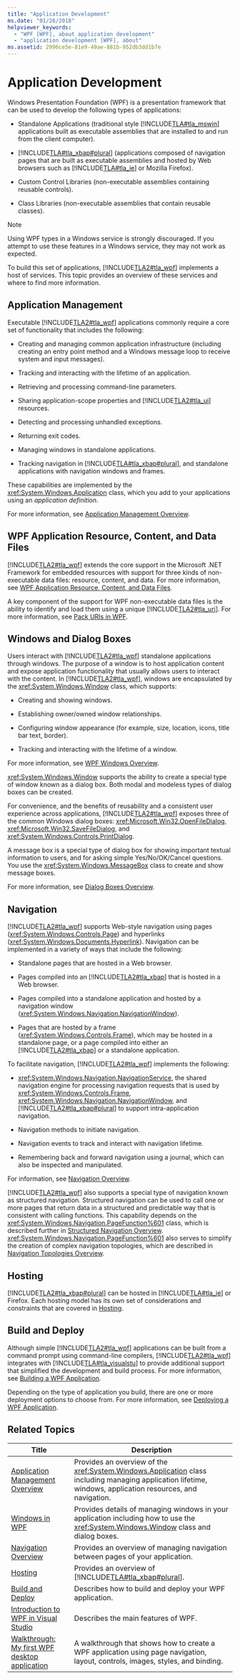 ```yaml
---
title: "Application Development"
ms.date: "01/26/2018"
helpviewer_keywords: 
  - "WPF [WPF], about application development"
  - "application development [WPF], about"
ms.assetid: 2996ce5e-81e9-49ae-881b-952db3dd1b7e
---
```

# Application Development
<a name="introduction"></a>
Windows Presentation Foundation (WPF) is a presentation framework that can be used to develop the following types of applications:  
  
-   Standalone Applications (traditional style [!INCLUDE[TLA#tla_mswin](../../../../includes/tlasharptla-mswin-md.md)] applications built as executable assemblies that are installed to and run from the client computer).  
  
-   [!INCLUDE[TLA#tla_xbap#plural](../../../../includes/tlasharptla-xbapsharpplural-md.md)] (applications composed of navigation pages that are built as executable assemblies and hosted by Web browsers such as [!INCLUDE[TLA#tla_ie](../../../../includes/tlasharptla-ie-md.md)] or Mozilla Firefox).  
  
-   Custom Control Libraries (non-executable assemblies containing reusable controls).  
  
-   Class Libraries (non-executable assemblies that contain reusable classes).  
  
> [!NOTE]
>  Using WPF types in a Windows service is strongly discouraged. If you attempt to use these features in a Windows service, they may not work as expected.  
  
 To build this set of applications, [!INCLUDE[TLA2#tla_wpf](../../../../includes/tla2sharptla-wpf-md.md)] implements a host of services. This topic provides an overview of these services and where to find more information.  
  

  
<a name="Application_Management"></a>   
## Application Management  
 Executable [!INCLUDE[TLA2#tla_wpf](../../../../includes/tla2sharptla-wpf-md.md)] applications commonly require a core set of functionality that includes the following:  
  
-   Creating and managing common application infrastructure (including creating an entry point method and a Windows message loop to receive system and input messages).  
  
-   Tracking and interacting with the lifetime of an application.  
  
-   Retrieving and processing command-line parameters.  
  
-   Sharing application-scope properties and [!INCLUDE[TLA2#tla_ui](../../../../includes/tla2sharptla-ui-md.md)] resources.  
  
-   Detecting and processing unhandled exceptions.  
  
-   Returning exit codes.  
  
-   Managing windows in standalone applications.  
  
-   Tracking navigation in [!INCLUDE[TLA#tla_xbap#plural](../../../../includes/tlasharptla-xbapsharpplural-md.md)], and standalone applications with navigation windows and frames.  
  
 These capabilities are implemented by the <xref:System.Windows.Application> class, which you add to your applications using an *application definition*.  
  
 For more information, see [Application Management Overview](application-management-overview.md).  
  
<a name="WPF_Application_Resource__Content__and_Data_Files"></a>   
## WPF Application Resource, Content, and Data Files  
 [!INCLUDE[TLA2#tla_wpf](../../../../includes/tla2sharptla-wpf-md.md)] extends the core support in the Microsoft .NET Framework for embedded resources with support for three kinds of non-executable data files: resource, content, and data. For more information, see [WPF Application Resource, Content, and Data Files](wpf-application-resource-content-and-data-files.md).  
  
 A key component of the support for WPF non-executable data files is the ability to identify and load them using a unique [!INCLUDE[TLA2#tla_uri](../../../../includes/tla2sharptla-uri-md.md)]. For more information, see [Pack URIs in WPF](pack-uris-in-wpf.md).  
  
<a name="Windows_and_Dialog_Boxes"></a>   
## Windows and Dialog Boxes  
 Users interact with [!INCLUDE[TLA2#tla_wpf](../../../../includes/tla2sharptla-wpf-md.md)] standalone applications through windows. The purpose of a window is to host application content and expose application functionality that usually allows users to interact with the content. In [!INCLUDE[TLA2#tla_wpf](../../../../includes/tla2sharptla-wpf-md.md)], windows are encapsulated by the <xref:System.Windows.Window> class, which supports:  
  
-   Creating and showing windows.  
  
-   Establishing owner/owned window relationships.  
  
-   Configuring window appearance (for example, size, location, icons, title bar text, border).  
  
-   Tracking and interacting with the lifetime of a window.  
  
 For more information, see [WPF Windows Overview](wpf-windows-overview.md).  
  
 <xref:System.Windows.Window> supports the ability to create a special type of window known as a dialog box. Both modal and modeless types of dialog boxes can be created.  
  
 For convenience, and the benefits of reusability and a consistent user experience across applications, [!INCLUDE[TLA2#tla_wpf](../../../../includes/tla2sharptla-wpf-md.md)] exposes three of the common Windows dialog boxes: <xref:Microsoft.Win32.OpenFileDialog>, <xref:Microsoft.Win32.SaveFileDialog>, and <xref:System.Windows.Controls.PrintDialog>.  
  
 A message box is a special type of dialog box for showing important textual information to users, and for asking simple Yes/No/OK/Cancel questions. You use the <xref:System.Windows.MessageBox> class to create and show message boxes.  
  
 For more information, see [Dialog Boxes Overview](dialog-boxes-overview.md).  
  
<a name="Navigation"></a>   
## Navigation  
 [!INCLUDE[TLA2#tla_wpf](../../../../includes/tla2sharptla-wpf-md.md)] supports Web-style navigation using pages (<xref:System.Windows.Controls.Page>) and hyperlinks (<xref:System.Windows.Documents.Hyperlink>). Navigation can be implemented in a variety of ways that include the following:  
  
-   Standalone pages that are hosted in a Web browser.  
  
-   Pages compiled into an [!INCLUDE[TLA2#tla_xbap](../../../../includes/tla2sharptla-xbap-md.md)] that is hosted in a Web browser.  
  
-   Pages compiled into a standalone application and hosted by a navigation window (<xref:System.Windows.Navigation.NavigationWindow>).  
  
-   Pages that are hosted by a frame (<xref:System.Windows.Controls.Frame>), which may be hosted in a standalone page, or a page compiled into either an [!INCLUDE[TLA2#tla_xbap](../../../../includes/tla2sharptla-xbap-md.md)] or a standalone application.  
  
 To facilitate navigation, [!INCLUDE[TLA2#tla_wpf](../../../../includes/tla2sharptla-wpf-md.md)] implements the following:  
  
-   <xref:System.Windows.Navigation.NavigationService>, the shared navigation engine for processing navigation requests that is used by <xref:System.Windows.Controls.Frame>, <xref:System.Windows.Navigation.NavigationWindow>, and [!INCLUDE[TLA2#tla_xbap#plural](../../../../includes/tla2sharptla-xbapsharpplural-md.md)] to support intra-application navigation.  
  
-   Navigation methods to initiate navigation.  
  
-   Navigation events to track and interact with navigation lifetime.  
  
-   Remembering back and forward navigation using a journal, which can also be inspected and manipulated.  
  
 For information, see [Navigation Overview](navigation-overview.md).  
  
 [!INCLUDE[TLA2#tla_wpf](../../../../includes/tla2sharptla-wpf-md.md)] also supports a special type of navigation known as structured navigation. Structured navigation can be used to call one or more pages that return data in a structured and predictable way that is consistent with calling functions. This capability depends on the <xref:System.Windows.Navigation.PageFunction%601> class, which is described further in [Structured Navigation Overview](structured-navigation-overview.md). <xref:System.Windows.Navigation.PageFunction%601> also serves to simplify the creation of complex navigation topologies, which are described in [Navigation Topologies Overview](navigation-topologies-overview.md).  
  
<a name="Hosting"></a>   
## Hosting  
 [!INCLUDE[TLA2#tla_xbap#plural](../../../../includes/tla2sharptla-xbapsharpplural-md.md)] can be hosted in [!INCLUDE[TLA#tla_ie](../../../../includes/tlasharptla-ie-md.md)] or Firefox. Each hosting model has its own set of considerations and constraints that are covered in [Hosting](hosting-wpf-applications.md).  
  
<a name="Build_and_Deploy"></a>   
## Build and Deploy  
 Although simple [!INCLUDE[TLA2#tla_wpf](../../../../includes/tla2sharptla-wpf-md.md)] applications can be built from a command prompt using command-line compilers, [!INCLUDE[TLA2#tla_wpf](../../../../includes/tla2sharptla-wpf-md.md)] integrates with [!INCLUDE[TLA#tla_visualstu](../../../../includes/tlasharptla-visualstu-md.md)] to provide additional support that simplified the development and build process. For more information, see [Building a WPF Application](building-a-wpf-application-wpf.md).  
  
 Depending on the type of application you build, there are one or more deployment options to choose from. For more information, see [Deploying a WPF Application](deploying-a-wpf-application-wpf.md).  
  
<a name="related_topics"></a>   
## Related Topics  
  
|Title|Description|  
|-----------|-----------------|  
|[Application Management Overview](application-management-overview.md)|Provides an overview of the <xref:System.Windows.Application> class including managing application lifetime, windows, application resources, and navigation.|  
|[Windows in WPF](windows-in-wpf-applications.md)|Provides details of managing windows in your application including how to use the <xref:System.Windows.Window> class and dialog boxes.|  
|[Navigation Overview](navigation-overview.md)|Provides an overview of managing navigation between pages of your application.|  
|[Hosting](hosting-wpf-applications.md)|Provides an overview of [!INCLUDE[TLA#tla_xbap#plural](../../../../includes/tlasharptla-xbapsharpplural-md.md)].|  
|[Build and Deploy](building-and-deploying-wpf-applications.md)|Describes how to build and deploy your WPF application.|  
|[Introduction to WPF in Visual Studio](../getting-started/introduction-to-wpf-in-vs.md)|Describes the main features of WPF.|  
|[Walkthrough: My first WPF desktop application](../getting-started/walkthrough-my-first-wpf-desktop-application.md)|A walkthrough that shows how to create a WPF application using page navigation, layout, controls, images, styles, and binding.|
